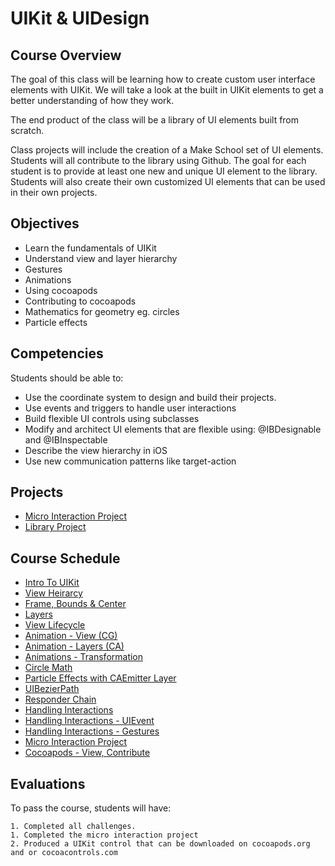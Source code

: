 # UIKit & UIDesign

## Course Overview

The goal of this class will be learning how to create custom user interface elements with UIKit. We will take a look at the built in UIKit elements to get a better understanding of how they work.

The end product of the class will be a library of UI elements built from scratch.

Class projects will include the creation of a Make School set of UI elements. Students will all contribute to the library using Github. The goal for each student is to provide at least one new and unique UI element to the library. Students will also create their own customized UI elements that can be used in their own projects.

## Objectives

- Learn the fundamentals of UIKit
- Understand view and layer hierarchy
- Gestures
- Animations
- Using cocoapods
- Contributing to cocoapods
- Mathematics for geometry eg. circles
- Particle effects

## Competencies

Students should be able to:

- Use the coordinate system to design and build their projects.
- Use events and triggers to handle user interactions
- Build flexible UI controls using subclasses
- Modify and architect UI elements that are flexible using: @IBDesignable and @IBInspectable
- Describe the view hierarchy in iOS
- Use new communication patterns like target-action


## Projects

- [Micro Interaction Project](Micro-Interaction-Project)
- [Library Project](Library-Project)

## Course Schedule

- [Intro To UIKit](00-Intro-To-UIKit)
- [View Heirarcy](01-View-Heirarcy)
- [Frame, Bounds & Center](02-Frame-Bounds-Center)
- [Layers](05-Layers)
- [View Lifecycle](04-View-Lifecycle)
- [Animation - View (CG)](06-Animation-View)
- [Animation - Layers (CA)](07-Animation-Layers)
- [Animations - Transformation](08-Animation-Transformation)
- [Circle Math](09-Circle-Math)
- [Particle Effects with CAEmitter Layer](10-CAEmitterLayer)
- [UIBezierPath](11-UIBezierPath)
- [Responder Chain](03-Responder-Chain)
- [Handling Interactions](11-Handling-Interactions)
- [Handling Interactions - UIEvent](12-Handling-Interactions-UIEvent)
- [Handling Interactions - Gestures](13-Handling-Interactions-Gestures)
- [Micro Interaction Project](14-Micro-Interaction-Project)
- [Cocoapods - View, Contribute](15-Cocoapods)

## Evaluations

To pass the course, students will have:

    1. Completed all challenges.
    1. Completed the micro interaction project
    2. Produced a UIKit control that can be downloaded on cocoapods.org and or cocoacontrols.com
